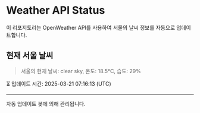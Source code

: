 
# Weather API Status

이 리포지토리는 OpenWeather API를 사용하여 서울의 날씨 정보를 자동으로 업데이트합니다.

## 현재 서울 날씨
> 서울의 현재 날씨: clear sky, 온도: 18.5°C, 습도: 29%

⏳ 업데이트 시간: 2025-03-21 07:16:13 (UTC)

---
자동 업데이트 봇에 의해 관리됩니다.
